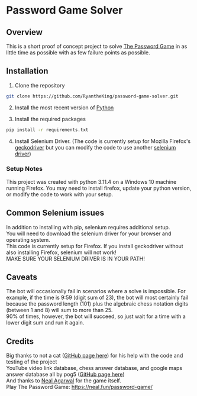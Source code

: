 # Password Game Solver

## Overview
This is a short proof of concept project to solve [The Password Game](https://neal.fun/password-game/) in as little time as possible with as few failure points as possible.

## Installation
1. Clone the repository
```sh
git clone https://github.com/RyantheKing/password-game-solver.git
```

2. Install the most recent version of [Python](https://www.python.org/downloads/)

3. Install the required packages
```sh
pip install -r requirements.txt
```

4. Install Selenium Driver. (The code is currently setup for Mozilla Firefox's [geckodriver](https://github.com/mozilla/geckodriver/releases) but you can modify the code to use another [selenium driver](https://selenium-python.readthedocs.io/installation.html#drivers))

### Setup Notes
This project was created with python 3.11.4 on a Windows 10 machine running Firefox. You may need to install firefox, update your python version, or modify the code to work with your setup.

## Common Selenium issues
In addition to installing with pip, selenium requires additional setup. \
You will need to download the selenium driver for your browser and operating system. \
This code is currently setup for Firefox. If you install geckodriver without also installing Firefox, selenium will not work! \
MAKE SURE YOUR SELENIUM DRIVER IS IN YOUR PATH!

## Caveats
The bot will occasionally fail in scenarios where a solve is impossible. For example, if the time is 9:59 (digit sum of 23), the bot will most certainly fail because the password length (101) plus the algebraic chess notation digits (between 1 and 8) will sum to more than 25. \
90% of times, however, the bot will succeed, so just wait for a time with a lower digit sum and run it again.

## Credits
Big thanks to not a cat ([GitHub page here](https://github.com/the-non-feline)) for his help with the code and testing of the project \
YouTube video link database, chess answer database, and google maps answer database all by pog5 ([GitHub page here](https://github.com/pog5/)) \
And thanks to [Neal Agarwal](https://nealagarwal.me/) for the game itself. \
Play The Password Game: https://neal.fun/password-game/